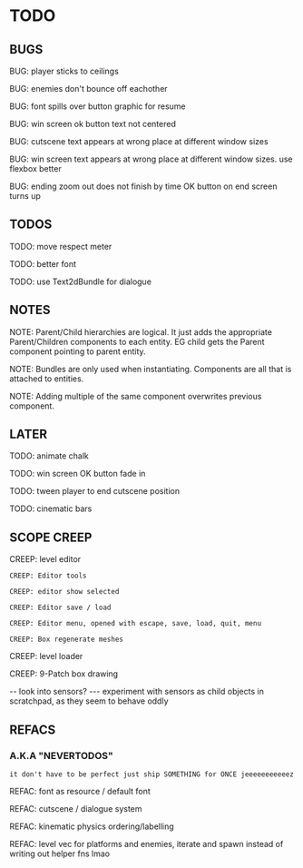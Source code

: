 # TODO

## BUGS

BUG: player sticks to ceilings

BUG: enemies don't bounce off eachother

BUG: font spills over button graphic for resume

BUG: win screen ok button text not centered

BUG: cutscene text appears at wrong place at different window sizes

BUG: win screen text appears at wrong place at different window sizes. use flexbox better

BUG: ending zoom out does not finish by time OK button on end screen turns up

## TODOS

TODO: move respect meter

TODO: better font

TODO: use Text2dBundle for dialogue

## NOTES

NOTE: Parent/Child hierarchies are logical. It just adds the appropriate Parent/Children components to each entity. 
    EG child gets the Parent component pointing to parent entity.

NOTE: Bundles are only used when instantiating. Components are all that is attached to entities.

NOTE: Adding multiple of the same component overwrites previous component.

## LATER

TODO: animate chalk

TODO: win screen OK button fade in

TODO: tween player to end cutscene position

TODO: cinematic bars

## SCOPE CREEP

CREEP: level editor

    CREEP: Editor tools

    CREEP: editor show selected

    CREEP: Editor save / load

    CREEP: Editor menu, opened with escape, save, load, quit, menu

    CREEP: Box regenerate meshes

CREEP: level loader

CREEP: 9-Patch box drawing

-- look into sensors?
--- experiment with sensors as child objects in scratchpad, as they seem to behave oddly

## REFACS

### A.K.A "NEVERTODOS"

`it don't have to be perfect just ship SOMETHING for ONCE jeeeeeeeeeeez`

REFAC: font as resource / default font

REFAC: cutscene / dialogue system

REFAC: kinematic physics ordering/labelling

REFAC: level vec for platforms and enemies, iterate and spawn instead of writing out helper fns lmao
